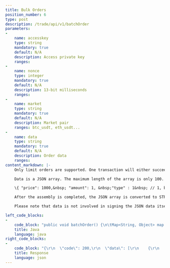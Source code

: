 ```yaml
---
title: Bulk Orders
position_number: 6
type: post
description: /trade/api/v1/batchOrder
parameters:
-
    name: accesskey
    type: string
    mandatory: true
    default: N/A
    description: Access private key
    ranges:
-
    name: nonce
    type: integer
    mandatory: true
    default: N/A
    description: 13-bit milliseconds
    ranges:
-
    name: market
    type: string
    mandatory: true
    default: N/A
    description: Market pair
    ranges: btc_usdt, eth_usdt...
-
    name: data
    type: string
    mandatory: true
    default: N/A
    description: Order data
    ranges:
content_markdown: |-
    Only limit orders are supported. One transaction will either succeed or failed.

    Data is a JSON array. The maximum length of the array is only 100. Anything beyond 100 will be ignored. The format of the array element is as following:

    \{ "price": 1000,&nbsp; "amount": 1, &nbsp;"type" : 1&nbsp; // 1, buy, 0 sell\}

    After the assembly is completed, the JSON array is converted to STRING, and then Base64.encode () is the final data to be submitted.

    Please note that data is not involved in signing the JSON data itself, but STRING after Base64.decode ()

left_code_blocks:
-
    code_block: "public void batchOrder() {\n\tMap<String, Object> map = new HashMap<String, Object>();\n\tmap.put(\"accesskey\", accessKey);\n\tmap.put(\"nonce\", System.currentTimeMillis());\n\tmap.put(\"market\", \"btc_usdt\");\n\t\n\tJSONArray array = new JSONArray();\n\tfor(int i = 0; i < 10; i++) {\n\t\tJSONObject bid = new JSONObject();\n\t\tbid.put(\"price\", \"10000.123\");\n\t\tbid.put(\"amount\", \"0.1\");\n\t\tbid.put(\"type\", 1);\n\t\tarray.add(bid);\n\t\tJSONObject ask = new JSONObject();\n\t\task.put(\"price\", \"10001.123\");\n\t\task.put(\"amount\", \"0.1\");\n\t\task.put(\"type\", 0);\n\t\tarray.add(ask);\n\t}\n\t// put data\n\tString data = Base64CoderC.encode(array.toJSONString());\n\t\n\tmap.put(\"data\", data);\n\t\n\t// Signature\n\tString signature = HttpUtil.getSignature(map, secretKey);\n\tmap.put(\"signature\", signature);\n\t// \n\tString text = HttpUtil.post(URL + \"/trade/api/v1/batchOrder\", map);\n\tSystem.out.println(text);\n}"
    title: Java
    language: java
right_code_blocks:
-
    code_block: "{\r\n  \"code\": 200,\r\n  \"data\": [\r\n    {\r\n      \"amount\": 0.0010,\r\n      \"price\": 5000.0000,\r\n      \"id\": 156292972664756,\r\n      \"type\": 1\r\n    },\r\n    {\r\n      \"amount\": 0.0020,\r\n      \"price\": 5000.0000,\r\n      \"id\": 156292972664757,\r\n      \"type\": 1\r\n    }\r\n  ],\r\n  \"info\": \"An order has been placed successfully\"\r\n}"
    title: Response
    language: json
---
```

